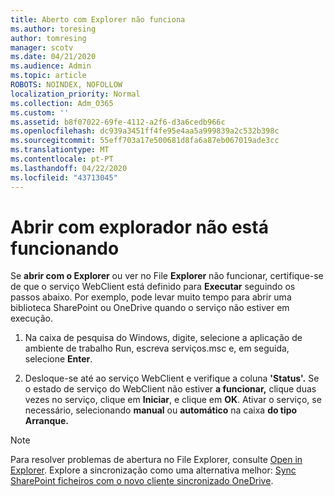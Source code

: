 ```yaml
---
title: Aberto com Explorer não funciona
ms.author: toresing
author: tomresing
manager: scotv
ms.date: 04/21/2020
ms.audience: Admin
ms.topic: article
ROBOTS: NOINDEX, NOFOLLOW
localization_priority: Normal
ms.collection: Adm_O365
ms.custom: ''
ms.assetid: b8f07022-69fe-4112-a2f6-d3a6cedb966c
ms.openlocfilehash: dc939a3451ff4fe95e4aa5a999839a2c532b398c
ms.sourcegitcommit: 55eff703a17e500681d8fa6a87eb067019ade3cc
ms.translationtype: MT
ms.contentlocale: pt-PT
ms.lasthandoff: 04/22/2020
ms.locfileid: "43713045"
---
```

# <a name="open-with-explorer-isnt-working"></a>Abrir com explorador não está funcionando

Se **abrir com o Explorer** ou ver no File **Explorer** não funcionar, certifique-se de que o serviço WebClient está definido para **Executar** seguindo os passos abaixo. Por exemplo, pode levar muito tempo para abrir uma biblioteca SharePoint ou OneDrive quando o serviço não estiver em execução. 
  
1. Na caixa de pesquisa do Windows, digite, selecione a aplicação de ambiente de trabalho Run, escreva serviços.msc e, em seguida, selecione **Enter**.
    
2. Desloque-se até ao serviço WebClient e verifique a coluna **'Status'.** Se o estado de serviço do WebClient não estiver **a funcionar,** clique duas vezes no serviço, clique em **Iniciar**, e clique em **OK**. Ativar o serviço, se necessário, selecionando **manual** ou **automático** na caixa **do tipo Arranque.** 
    
> [!NOTE]
> Para resolver problemas de abertura no File Explorer, consulte [Open in Explorer](https://go.microsoft.com/fwlink/?linkid=871665). Explore a sincronização como uma alternativa melhor: [Sync SharePoint ficheiros com o novo cliente sincronizado OneDrive](https://go.microsoft.com/fwlink/?linkid=871666). 
  

